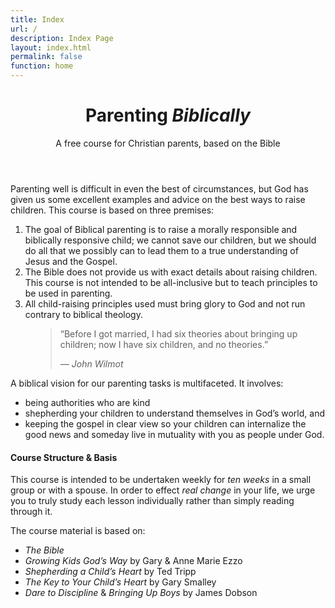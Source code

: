 ```yaml
---
title: Index
url: /
description: Index Page
layout: index.html
permalink: false
function: home
---
```


<header class="tac">
  <h1 class="mega">Parenting <em>Biblically</em></h1>
  <p class="attention-grabber">A free course for Christian parents, based on the Bible</p>
</header>

Parenting well is difficult in even the best of circumstances, but God has given us some excellent examples and advice on the best ways to raise children. This course is based on three premises:
1. The goal of Biblical parenting is to raise a morally responsible and biblically responsive child; we cannot save our children, but we should do all that we possibly can to lead them to a true understanding of Jesus and the Gospel.  
2. The Bible does not provide us with exact details about raising children.  This course is not intended to be all-inclusive but to teach principles to be used in parenting.  
3. All child-raising principles used must bring glory to God and not run contrary to biblical theology.

<figure>
  <blockquote>
    <p>“Before I got married, I had six theories about bringing up children; now I have six children, and no theories.”</p>
    <footer><cite>&mdash; John Wilmot</cite></footer>
  </blockquote>
</figure>

A biblical vision for our parenting tasks is multifaceted. It involves:
- being authorities who are kind
- shepherding your children to understand themselves in God’s world, and
- keeping the gospel in clear view so your children can internalize the good news and someday live in mutuality with you as people under God.

#### Course Structure & Basis

This course is intended to be undertaken weekly for *ten weeks* in a small group or with a spouse. In order to effect *real change* in your life, we urge you to truly study each lesson individually rather than simply reading through it.

The course material is based on:
- *The Bible*
- *Growing Kids God’s Way* by Gary & Anne Marie Ezzo
- *Shepherding a Child’s Heart* by Ted Tripp
- *The Key to Your Child’s Heart* by Gary Smalley
- *Dare to Discipline* & *Bringing Up Boys* by James Dobson
